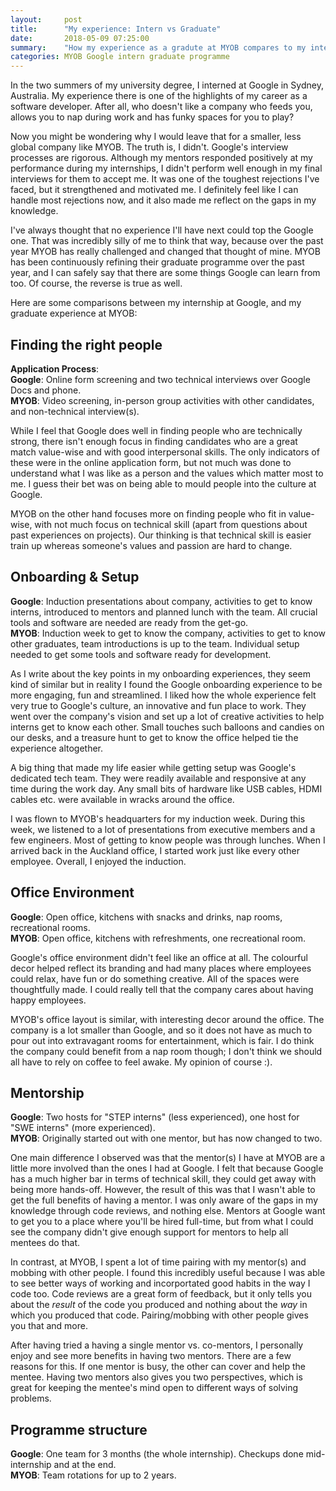 ```yaml
---
layout:     post
title:      "My experience: Intern vs Graduate"
date:       2018-05-09 07:25:00
summary:    "How my experience as a gradute at MYOB compares to my internship at Google." 
categories: MYOB Google intern graduate programme
---
```


In the two summers of my university degree, I interned at Google in Sydney, Australia. My experience there is one of the highlights of my career as a software developer. After all, who doesn't like a company who feeds you, allows you to nap during work and has funky spaces for you to play?  
  
Now you might be wondering why I would leave that for a smaller, less global company like MYOB. The truth is, I didn't. Google's interview processes are rigorous. Although my mentors responded positively at my performance during my internships, I didn't perform well enough in my final interviews for them to accept me. It was one of the toughest rejections I've faced, but it strengthened and motivated me. I definitely feel like I can handle most rejections now, and it also made me reflect on the gaps in my knowledge.  
  
I've always thought that no experience I'll have next could top the Google one. That was incredibly silly of me to think that way, because over the past year MYOB has really challenged and changed that thought of mine. MYOB has been continuously refining their graduate programme over the past year, and I can safely say that there are some things Google can learn from too. Of course, the reverse is true as well.  

Here are some comparisons between my internship at Google, and my graduate experience at MYOB:  

## Finding the right people
**Application Process**:  
**Google**: Online form screening and two technical interviews over Google Docs and phone.  
**MYOB**: Video screening, in-person group activities with other candidates, and non-technical interview(s).  

While I feel that Google does well in finding people who are technically strong, there isn't enough focus in finding candidates who are a great match value-wise and with good interpersonal skills. The only indicators of these were in the online application form, but not much was done to understand what I was like as a person and the values which matter most to me. I guess their bet was on being able to mould people into the culture at Google.

MYOB on the other hand focuses more on finding people who fit in value-wise, with not much focus on technical skill (apart from questions about past experiences on projects). Our thinking is that technical skill is easier train up whereas someone's values and passion are hard to change.  

## Onboarding & Setup
**Google**: Induction presentations about company, activities to get to know interns, introduced to mentors and planned lunch with the team. All crucial tools and software are needed are ready from the get-go.  
**MYOB**: Induction week to get to know the company, activities to get to know other graduates, team introductions is up to the team. Individual setup needed to get some tools and software ready for development.

As I write about the key points in my onboarding experiences, they seem kind of similar but in reality I found the Google onboarding experience to be more engaging, fun and streamlined. I liked how the whole experience felt very true to Google's culture, an innovative and fun place to work. They went over the company's vision and set up a lot of creative activities to help interns get to know each other. Small touches such balloons and candies on our desks, and a treasure hunt to get to know the office helped tie the experience altogether.  

A big thing that made my life easier while getting setup was Google's dedicated tech team. They were readily available and responsive at any time during the work day. Any small bits of hardware like USB cables, HDMI cables etc. were available in wracks around the office.

I was flown to MYOB's headquarters for my induction week. During this week, we listened to a lot of presentations from executive members and a few engineers. Most of getting to know people was through lunches. When I arrived back in the Auckland office, I started work just like every other employee. Overall, I enjoyed the induction. 

## Office Environment  
**Google**: Open office, kitchens with snacks and drinks, nap rooms, recreational rooms.  
**MYOB**: Open office, kitchens with refreshments, one recreational room.  
  
Google's office environment didn't feel like an office at all. The colourful decor helped reflect its branding and had many places where employees could relax, have fun or do something creative. All of the spaces were thoughtfully made. I could really tell that the company cares about having happy employees.    
  
MYOB's office layout is similar, with interesting decor around the office. The company is a lot smaller than Google, and so it does not have as much to pour out into extravagant rooms for entertainment, which is fair. I do think the company could benefit from a nap room though; I don't think we should all have to rely on coffee to feel awake. My opinion of course :).    

## Mentorship
**Google**: Two hosts for "STEP interns" (less experienced), one host for "SWE interns" (more experienced).  
**MYOB**: Originally started out with one mentor, but has now changed to two.

One main difference I observed was that the mentor(s) I have at MYOB are a little more involved than the ones I had at Google. I felt that because Google has a much higher bar in terms of technical skill, they could get away with being more hands-off. However, the result of this was that I wasn't able to get the full benefits of having a mentor. I was only aware of the gaps in my knowledge through code reviews, and nothing else. Mentors at Google want to get you to a place where you'll be hired full-time, but from what I could see the company didn't give enough support for mentors to help all mentees do that.

In contrast, at MYOB, I spent a lot of time pairing with my mentor(s) and mobbing with other people. I found this incredibly useful because I was able to see better ways of working and incorportated good habits in the way I code too. Code reviews are a great form of feedback, but it only tells you about the *result* of the code you produced and nothing about the *way* in which you produced that code. Pairing/mobbing with other people gives you that and more. 

After having tried a having a single mentor vs. co-mentors, I personally enjoy and see more benefits in having two mentors. There are a few reasons for this. If one mentor is busy, the other can cover and help the mentee. Having two mentors also gives you two perspectives, which is great for keeping the mentee's mind open to different ways of solving problems. 

## Programme structure
**Google**: One team for 3 months (the whole internship). Checkups done mid-internship and at the end.  
**MYOB**: Team rotations for up to 2 years.  
  

